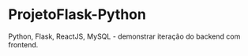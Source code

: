 # ProjetoFlask-Python
 Python, Flask, ReactJS, MySQL - demonstrar iteração do backend com frontend.
